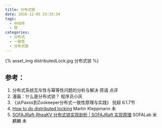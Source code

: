 ```yaml
---
title: 分布式锁
date: 2016-12-05 23:33:34
tags:
  - 中间件
  - 锁
categories: 
  - 分布式
  - 一致性
  - 分布式锁  
---
```


{% asset_img distributedLock.jpg 分布式锁 %}

## 参考：

1. 分布式系统互斥性与幂等性问题的分析与解决 蒋谞 点评
2. 漫画：什么是分布式锁？ 程序员小灰
3. 《从Paxos到Zookeeper分布式一致性原理与实践》 倪超 6.1.7节
4. [How to do distributed locking](http://martin.kleppmann.com/2016/02/08/how-to-do-distributed-locking.html) Martin Kleppmann  未
5. [SOFAJRaft-RheaKV 分布式锁实现剖析 | SOFAJRaft 实现原理](https://mp.weixin.qq.com/s/ahcbgxWVVmRwrH9Y4-gXBA)   SOFALab 米麒麟 未
